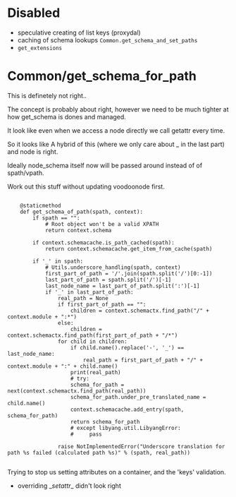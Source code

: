 # Disabled

- speculative creating of list keys (proxydal)
- caching of schema lookups `Common.get_schema_and_set_paths`
- `get_extensions`


# Common/get_schema_for_path

This is definetely not right..

The concept is probably about right, however we need to be much tighter at how get_schema is dones and managed.

It look like even when we access a node directly we call getattr every time.

So it looks like A hybrid of this (where we only care about _ in the last part) and node is right.

Ideally node_schema itself now will be passed around instead of of spath/vpath.


Work out this stuff without updating voodoonode first.

```

    @staticmethod
    def get_schema_of_path(spath, context):
        if spath == "":
            # Root object won't be a valid XPATH
            return context.schema

        if context.schemacache.is_path_cached(spath):
            return context.schemacache.get_item_from_cache(spath)

        if '_' in spath:
            # Utils.underscore_handling(spath, context)
            first_part_of_path = '/'.join(spath.split('/')[0:-1])
            last_part_of_path = spath.split('/')[-1]
            last_node_name = last_part_of_path.split(':')[-1]
            if '_' in last_part_of_path:
                real_path = None
                if first_part_of_path == "":
                    children = context.schemactx.find_path("/" + context.module + ":*")
                else:
                    children = context.schemactx.find_path(first_part_of_path + "/*")
                for child in children:
                    if child.name().replace('-', '_') == last_node_name:
                        real_path = first_part_of_path + "/" + context.module + ":" + child.name()
                    print(real_path)
                    # try:
                    schema_for_path = next(context.schemactx.find_path(real_path))
                    schema_for_path.under_pre_translated_name = child.name()
                    context.schemacache.add_entry(spath, schema_for_path)
                    return schema_for_path
                    # except libyang.util.LibyangError:
                    #     pass

                raise NotImplementedError("Underscore translation for path %s failed (calculated path %s)" % (spath, real_path))


```


Trying to stop us setting attributes on a container, and the 'keys' validation.
- overriding \__setattr__ didn't look right
